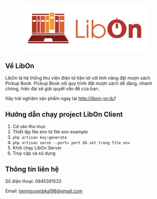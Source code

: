 <p align="center"><a href="http://libon-vn.tk/" target="_blank"><img src="https://raw.githubusercontent.com/tientt-glose/libon-admin/mvp_2/public/img/logo.png" width="400"></a></p>

## Về LibOn

LibOn là hệ thống thư viện điện tử tiện lợi với tính năng đặt mượn sách Pickup Book. Pickup Book với quy trình đặt mượn sách dễ dàng, nhanh chóng, hiện đại sẽ giải quyết vấn đề của bạn.

Hãy trải nghiệm sản phẩm ngay tại http://libon-vn.tk/!

## Hướng dẫn chạy project LibOn Client

1. Cd vào thư mục
1. Thiết lập file env từ file env example
1. `php artisan key:generate`
1. `php artisan serve --port= port đã set trong file env`
1. Khởi chạy LibOn Server
1. Truy cập và sử dụng

## Thông tin liên hệ

Số điện thoại: 0945391533

Email: tiennguyenbka198@gmail.com

